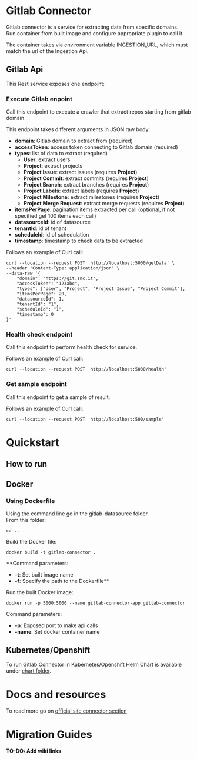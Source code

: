 # Gitlab Connector

Gitlab connector is a service for extracting data from specific domains.\
Run container from built image and configure appropriate plugin to call it.

The container takes via environment variable INGESTION_URL, which must match the url of the Ingestion Api.

## Gitlab Api

This Rest service exposes one endpoint:


### Execute Gitlab enpoint

Call this endpoint to execute a crawler that extract repos starting from gitlab domain

This endpoint takes different arguments in JSON raw body:

- **domain**: Gitlab domain to extract from (required)
- **accessToken**: access token connecting to Gitlab domain (required)
- **types**: list of data to extract (required)
  - **User**: extract users
  - **Project**: extract projects
  - **Project Issue**: extract issues (requires **Project**)
  - **Project Commit**: extract commits (requires **Project**)
  - **Project Branch**: extract branches (requires **Project**)
  - **Project Labels**: extract labels (requires **Project**)
  - **Project Milestone**: extract milestones (requires **Project**)
  - **Project Merge Request**: extract merge requests (requires **Project**)
- **itemsPerPage**: pagination items extracted per call (optional, if not specified get 100 items each call)
- **datasourceId**: id of datasource
- **tenantId**: id of tenant
- **scheduleId**: id of schedulation
- **timestamp**: timestamp to check data to be extracted

Follows an example of Curl call:

```
curl --location --request POST 'http://localhost:5000/getData' \
--header 'Content-Type: application/json' \
--data-raw '{
    "domain": "https://git.smc.it",
    "accessToken": "123abc",
    "types": ["User", "Project", "Project Issue", "Project Commit"],
    "itemsPerPage": 20,
    "datasourceId": 1,
    "tenantId": "1",
    "scheduleId": "1",
    "timestamp": 0
}'
```

### Health check endpoint

Call this endpoint to perform health check for service.

Follows an example of Curl call:

```
curl --location --request POST 'http://localhost:5000/health'
```

### Get sample endpoint

Call this endpoint to get a sample of result.

Follows an example of Curl call:

```
curl --location --request POST 'http://localhost:500/sample'
```

# Quickstart

## How to run

## Docker

### Using Dockerfile

Using the command line go in the gitlab-datasource folder\
From this folder:
```
cd ..
```

Build the Docker file:
```
docker build -t gitlab-connector .
```

**Command parameters:
- **-t**: Set built image name
- **-f**: Specify the path to the Dockerfile**

Run the built Docker image:
```
docker run -p 5000:5000 --name gitlab-connector-app gitlab-connector 
```

Command parameters:
- **-p**: Exposed port to make api calls
- **-name**: Set docker container name

## Kubernetes/Openshift

To run Gitlab Connector in Kubernetes/Openshift Helm Chart is available under [chart folder](../chart).

# Docs and resources

To read more go on [official site connector section](https://staging-site.openk9.io/plugins/)

# Migration Guides

#### TO-DO: Add wiki links